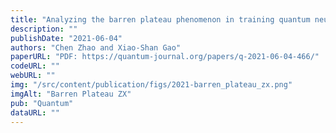```yaml
---
title: "Analyzing the barren plateau phenomenon in training quantum neural networks with the ZX-calculus"
description: ""
publishDate: "2021-06-04"
authors: "Chen Zhao and Xiao-Shan Gao"
paperURL: "PDF: https://quantum-journal.org/papers/q-2021-06-04-466/"
codeURL: ""
webURL: ""
img: "/src/content/publication/figs/2021-barren_plateau_zx.png"
imgAlt: "Barren Plateau ZX"
pub: "Quantum"
dataURL: ""
---
```

